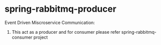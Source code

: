 # spring-rabbitmq-producer
Event Driven Miscroservice Communication:
1. This act as a producer and for consumer please refer spring-rabbitmq-consumer project
